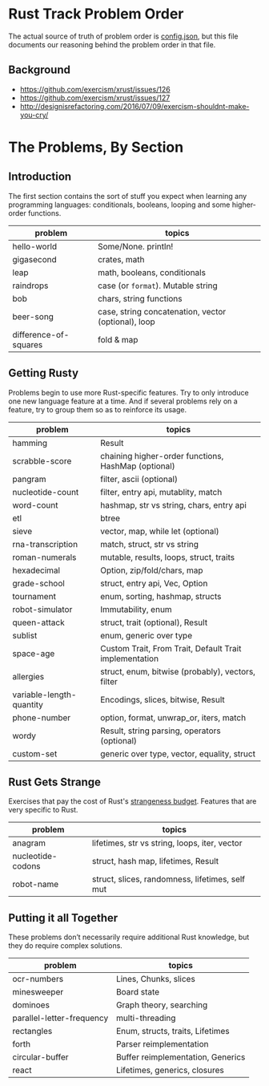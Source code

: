 # Rust Track Problem Order

The actual source of truth of problem order is [config.json](config.json), but this file documents our reasoning behind the problem order in that file.

## Background

- https://github.com/exercism/xrust/issues/126
- https://github.com/exercism/xrust/issues/127
- http://designisrefactoring.com/2016/07/09/exercism-shouldnt-make-you-cry/

# The Problems, By Section

## Introduction

The first section contains the sort of stuff you expect when learning any programming languages: conditionals, booleans, looping and some higher-order functions.

problem | topics
----- | -----
hello-world |  Some/None. println!
gigasecond |  crates, math
leap |  math, booleans, conditionals
raindrops |  case (or `format`). Mutable string
bob |  chars, string functions
beer-song |  case, string concatenation, vector (optional), loop
difference-of-squares |  fold & map

## Getting Rusty

Problems begin to use more Rust-specific features. Try to only introduce one new language feature at a time. And if several problems rely on a feature, try to group them so as to reinforce its usage.

problem | topics
----- | -----
hamming |  Result
scrabble-score |  chaining higher-order functions, HashMap (optional)
pangram | filter, ascii (optional)
nucleotide-count |  filter, entry api, mutablity, match
word-count |  hashmap, str vs string, chars, entry api
etl |  btree
sieve |  vector, map, while let (optional)
rna-transcription |  match, struct, str vs string
roman-numerals |  mutable, results, loops, struct, traits
hexadecimal |  Option, zip/fold/chars, map
grade-school |  struct, entry api, Vec, Option
tournament |  enum, sorting, hashmap, structs
robot-simulator | Immutability, enum
queen-attack |  struct, trait (optional), Result
sublist |  enum, generic over type
space-age | Custom Trait, From Trait, Default Trait implementation
allergies |  struct, enum, bitwise (probably), vectors, filter
variable-length-quantity | Encodings, slices, bitwise, Result
phone-number |  option, format, unwrap_or, iters, match
wordy | Result, string parsing, operators (optional)
custom-set |  generic over type, vector, equality, struct

## Rust Gets Strange

Exercises that pay the cost of Rust's [strangeness budget](http://words.steveklabnik.com/the-language-strangeness-budget). Features that are very specific to Rust.

problem | topics
----- | -----
anagram |  lifetimes, str vs string, loops, iter, vector
nucleotide-codons |  struct, hash map, lifetimes, Result
robot-name |  struct, slices, randomness, lifetimes, self mut

## Putting it all Together

These problems don’t necessarily require additional Rust knowledge, but they do require complex solutions.

problem | topics
----- | -----
ocr-numbers | Lines, Chunks, slices
minesweeper |  Board state
dominoes |  Graph theory, searching
parallel-letter-frequency | multi-threading
rectangles |  Enum, structs, traits, Lifetimes
forth |  Parser reimplementation
circular-buffer |  Buffer reimplementation, Generics
react |  Lifetimes, generics, closures
